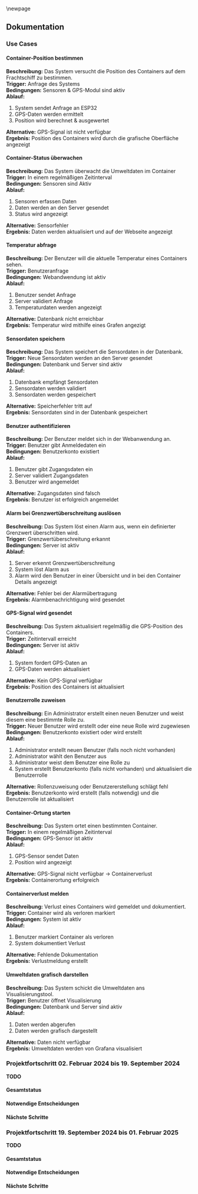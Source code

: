 \newpage

## Dokumentation

### Use Cases

#### Container-Position bestimmen

**Beschreibung:** Das System versucht die Position des Containers auf dem Frachtschiff zu bestimmen.  
**Trigger:** Anfrage des Systems  
**Bedingungen:** Sensoren & GPS-Modul sind aktiv  
**Ablauf:**

1. System sendet Anfrage an ESP32  
2. GPS-Daten werden ermittelt  
3. Position wird berechnet & ausgewertet  

**Alternative:** GPS-Signal ist nicht verfügbar  
**Ergebnis:** Position des Containers wird durch die grafische Oberfläche angezeigt

#### Container-Status überwachen

**Beschreibung:** Das System überwacht die Umweltdaten im Container  
**Trigger:** In einem regelmäßigen Zeitinterval  
**Bedingungen:** Sensoren sind Aktiv  
**Ablauf:**

1. Sensoren erfassen Daten  
2. Daten werden an den Server gesendet  
3. Status wird angezeigt

**Alternative:** Sensorfehler  
**Ergebnis:** Daten werden aktualisiert und auf der Webseite angezeigt

#### Temperatur abfrage

**Beschreibung:** Der Benutzer will die aktuelle Temperatur eines Containers sehen.  
**Trigger:** Benutzeranfrage  
**Bedingungen:** Webandwendung ist aktiv  
**Ablauf:**

1. Benutzer sendet Anfrage  
2. Server validiert Anfrage  
3. Temperaturdaten werden angezeigt  

**Alternative:** Datenbank nicht erreichbar  
**Ergebnis:** Temperatur wird mithilfe eines Grafen angezigt

#### Sensordaten speichern

**Beschreibung:** Das System speichert die Sensordaten in der Datenbank.  
**Trigger:** Neue Sensordaten werden an den Server gesendet  
**Bedingungen:** Datenbank und Server sind aktiv  
**Ablauf:**

1. Datenbank empfängt Sensordaten  
2. Sensordaten werden validiert  
3. Sensordaten werden gespeichert  

**Alternative:** Speicherfehler tritt auf  
**Ergebnis:** Sensordaten sind in der Datenbank gespeichert

#### Benutzer authentifizieren

**Beschreibung:** Der Benutzer meldet sich in der Webanwendung an.  
**Trigger:** Benutzer gibt Anmeldedaten ein  
**Bedingungen:** Benutzerkonto existiert  
**Ablauf:**

1. Benutzer gibt Zugangsdaten ein  
2. Server validiert Zugangsdaten  
3. Benutzer wird angemeldet  

**Alternative:** Zugangsdaten sind falsch  
**Ergebnis:** Benutzer ist erfolgreich angemeldet

#### Alarm bei Grenzwertüberschreitung auslösen

**Beschreibung:** Das System löst einen Alarm aus, wenn ein definierter Grenzwert überschritten wird.  
**Trigger:** Grenzwertüberschreitung erkannt  
**Bedingungen:** Server ist aktiv  
**Ablauf:**

1. Server erkennt Grenzwertüberschreitung  
2. System löst Alarm aus  
3. Alarm wird den Benutzer in einer Übersicht und in bei den Container Details angezeigt

**Alternative:** Fehler bei der Alarmübertragung  
**Ergebnis:** Alarmbenachrichtigung wird gesendet

#### GPS-Signal wird gesendet

**Beschreibung:** Das System aktualisiert regelmäßig die GPS-Position des Containers.  
**Trigger:** Zeitintervall erreicht  
**Bedingungen:** Server ist aktiv  
**Ablauf:**

1. System fordert GPS-Daten an  
2. GPS-Daten werden aktualisiert  

**Alternative:** Kein GPS-Signal verfügbar  
**Ergebnis:** Position des Containers ist aktualisiert

#### Benutzerrolle zuweisen

**Beschreibung:** Ein Administrator erstellt einen neuen Benutzer und weist diesem eine bestimmte Rolle zu.  
**Trigger:** Neuer Benutzer wird erstellt oder eine neue Rolle wird zugewiesen  
**Bedingungen:** Benutzerkonto existiert oder wird erstellt  
**Ablauf:**  

1. Administrator erstellt neuen Benutzer (falls noch nicht vorhanden)  
2. Administrator wählt den Benutzer aus  
3. Administrator weist dem Benutzer eine Rolle zu  
4. System erstellt Benutzerkonto (falls nicht vorhanden) und aktualisiert die Benutzerrolle  

**Alternative:** Rollenzuweisung oder Benutzererstellung schlägt fehl  
**Ergebnis:** Benutzerkonto wird erstellt (falls notwendig) und die Benutzerrolle ist aktualisiert

#### Container-Ortung starten

**Beschreibung:** Das System ortet einen bestimmten Container.  
**Trigger:** In einem regelmäßigen Zeitinterval  
**Bedingungen:** GPS-Sensor ist aktiv  
**Ablauf:**

1. GPS-Sensor sendet Daten  
2. Position wird angezeigt  

**Alternative:** GPS-Signal nicht verfügbar -> Containerverlust  
**Ergebnis:** Containerortung erfolgreich

#### Containerverlust melden

**Beschreibung:** Verlust eines Containers wird gemeldet und dokumentiert.  
**Trigger:** Container wird als verloren markiert  
**Bedingungen:** System ist aktiv  
**Ablauf:**

1. Benutzer markiert Container als verloren  
2. System dokumentiert Verlust

**Alternative:** Fehlende Dokumentation  
**Ergebnis:** Verlustmeldung erstellt  

#### Umweltdaten grafisch darstellen

**Beschreibung:** Das System schickt die Umweltdaten ans Visualisierungstool.  
**Trigger:** Benutzer öffnet Visualisierung  
**Bedingungen:** Datenbank und Server sind aktiv  
**Ablauf:**

1. Daten werden abgerufen  
2. Daten werden grafisch dargestellt  

**Alternative:** Daten nicht verfügbar  
**Ergebnis:** Umweltdaten werden von Grafana visualisiert  

### Projektfortschritt 02. Februar 2024 bis 19. September 2024

**TODO**

#### Gesamtstatus

#### Notwendige Entscheidungen

#### Nächste Schritte

### Projektfortschritt 19. September 2024 bis 01. Februar 2025

**TODO**

#### Gesamtstatus

#### Notwendige Entscheidungen

#### Nächste Schritte
